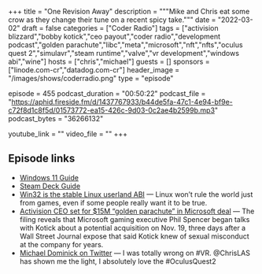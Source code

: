 +++
title = "One Revision Away"
description = """Mike and Chris eat some crow as they change their tune on a recent spicy take."""
date = "2022-03-02"
draft = false
categories = ["Coder Radio"]
tags = ["activision blizzard","bobby kotick","ceo payout","coder radio","development podcast","golden parachute","libc","meta","microsoft","nft","nfts","oculus quest 2","simulavr","steam runtime","valve","vr development","windows abi","wine"]
hosts = ["chris","michael"]
guests = []
sponsors = ["linode.com-cr","datadog.com-cr"]
header_image = "/images/shows/coderradio.png"
type = "episode"

episode = 455
podcast_duration = "00:50:22"
podcast_file = "https://aphid.fireside.fm/d/1437767933/b44de5fa-47c1-4e94-bf9e-c72f8d1c8f5d/01573772-ea15-426c-9d03-0c2ae4b2599b.mp3"
podcast_bytes = "36266132"

youtube_link = ""
video_file = ""
+++

## Episode links

  * [Windows 11 Guide](https://github.com/mikeroyal/Windows-11-Guide#Creating-a-Local-Account-on-Windows-11-Home-and-Pro "Windows 11 Guide")
  * [Steam Deck Guide](https://github.com/mikeroyal/Steam-Deck-Guide "Steam Deck Guide")
  * [Win32 is the stable Linux userland ABI](https://sporks.space/2022/02/27/win32-is-the-stable-linux-userland-abi-and-the-consequences/ "Win32 is the stable Linux userland ABI") — Linux won’t rule the world just from games, even if some people really want it to be true. 
  * [Activision CEO set for $15M “golden parachute” in Microsoft deal](https://www.axios.com/activision-blizzard-microsoft-sec-filing-d0fdf84f-c402-4136-97d8-da8da039ad67.html "Activision CEO set for $15M “golden parachute” in Microsoft deal") — The filing reveals that Microsoft gaming executive Phil Spencer began talks with Kotick about a potential acquisition on Nov. 19, three days after a Wall Street Journal expose that said Kotick knew of sexual misconduct at the company for years.
  * [Michael Dominick on Twitter](https://twitter.com/dominucco/status/1496987126252163079 "Michael Dominick on Twitter") — I was totally wrong on #VR. @ChrisLAS has shown me the light, I absolutely love the #OculusQuest2

